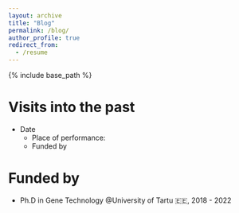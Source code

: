 ```yaml
---
layout: archive
title: "Blog"
permalink: /blog/
author_profile: true
redirect_from:
  - /resume
---
```


{% include base_path %}

Visits into the past
======
* Date
  * Place of performance:
  * Funded by

Funded by
======
* Ph.D in Gene Technology @University of Tartu 🇪🇪, 2018 - 2022
